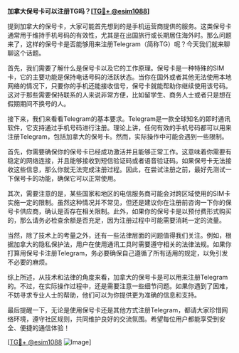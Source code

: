 **加拿大保号卡可以注册TG吗？[[TG💪+ @esim1088](https://t.me/s/esim1088)]**

提到加拿大的保号卡，大家可能首先想到的是手机运营商提供的服务。这类保号卡通常用于维持手机号码的有效性，尤其是在出国旅行或长期居住海外时。那么问题来了，这样的保号卡是否能够用来注册Telegram（简称TG）呢？今天我们就来聊聊这个话题。

首先，我们需要了解什么是保号卡以及它的工作原理。保号卡是一种特殊的SIM卡，它的主要功能是保持电话号码的活跃状态。当你在国外或者其他无法使用本地网络的情况下，只要你的手机还能接收信号，保号卡就能帮助你继续使用该号码。这对于那些需要保持联系的人来说非常方便，比如留学生、商务人士或者只是想在假期期间不换号的人。

接下来，我们来看看Telegram的基本要求。Telegram是一款全球知名的即时通讯软件，它支持通过手机号码进行注册。理论上讲，任何有效的手机号码都可以用来注册Telegram，包括加拿大的保号卡。然而，实际操作中可能会遇到一些限制。

首先，你需要确保你的保号卡已经成功激活并且能够正常工作。这意味着你需要有稳定的网络连接，并且能够接收到短信验证码或者语音验证码。如果保号卡无法接收这些信息，那么你就无法完成注册过程。因此，在尝试注册之前，最好先测试一下保号卡的功能，确保它可以正常使用。

其次，需要注意的是，某些国家和地区的电信服务商可能会对跨区域使用的SIM卡实施一定的限制。虽然这种情况并不常见，但还是建议你在注册前咨询一下你的保号卡供应商，确认是否存在相关限制。此外，如果你的保号卡是以预付费形式购买的，那么请务必检查余额是否充足，因为注册过程中可能需要消耗一定的流量。

当然，除了技术上的考量之外，还有一些法律层面的问题值得我们关注。例如，根据加拿大的隐私保护法，用户在使用通讯工具时需要遵守相关的法律法规。如果你打算用保号卡注册Telegram，务必要确保自己遵循了所有适用的规定，以免引发不必要的麻烦。

综上所述，从技术和法律的角度来看，加拿大的保号卡是可以用来注册Telegram的。不过，在实际操作过程中，还是需要注意一些细节问题。如果你遇到了困难，不妨寻求专业人士的帮助，他们可以为你提供更为准确的信息和支持。

最后提醒一下，无论是使用保号卡还是其他方式注册Telegram，都请大家珍惜网络环境，遵守社区规则，共同维护良好的交流氛围。希望每位用户都能享受到安全、便捷的通信体验！

[[TG💪+ @esim1088](https://t.me/s/esim1088) ![Image](https://i.postimg.cc/4NQfJmqS/Snipaste-2025-05-13-00-14-12.png)]